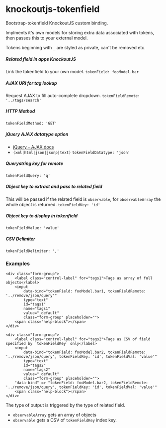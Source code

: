 knockoutjs-tokenfield
=====================

Bootstrap-tokenfield KnockoutJS custom binding.

Implments it's own models for storing extra data associated with tokens, then passes this to your external model.

Tokens beginning with `_` are styled as private, can't be removed etc.

##### Related field in apps KnockoutJS #####
Link the tokenfield to your own model.
`tokenField: fooModel.bar`

##### AJAX URI for tag lookup #####
Request AJAX to fill auto-complete dropdown.
`tokenFieldRemote: '../tags/search'`

##### HTTP Method #####
`tokenFieldMethod: 'GET'`

##### jQuery AJAX datatype option #####
* [jQuery - AJAX docs](http://api.jquery.com/jquery.ajax/)
* `(xml|html|json|jsonp|text)`
`tokenFieldDatatype: 'json'`

##### Querystring key for remote #####
`tokenFieldQuery: 'q'`

##### Object key to extract and pass to related field #####
This will be passed if the related field is `observable`, for `observableArray` the whole object is returned.
`tokenFieldKey: 'id'`

##### Object key to display in tokenfield #####
`tokenFieldValue: 'value'`

##### CSV Delimiter #####
`tokenFieldDelimiter: ','`

### Examples ###

```
<div class="form-group">
	<label class="control-label" for="tags1">Tags as array of full objects</label>
	<input 
		data-bind="tokenField: fooModel.bar1, tokenFieldRemote: '../remove/json/query'" 
		type="text" 
		id="tags1" 
		name="tags1" 
		value="_default" 
		class="form-group" placeholder="">
	<span class="help-block"></span>
</div>
```

```
<div class="form-group">
	<label class="control-label" for="tags2">Tags as CSV of field specified by `tokenFieldKey` only</label>
	<input 
		data-bind="tokenField: fooModel.bar2, tokenFieldRemote: '../remove/json/query', tokenFieldKey: 'id', tokenFieldVal: 'value'" 
		type="text" 
		id="tags2" 
		name="tags2" 
		value="_default" 
		class="form-group" placeholder="">
	"data-bind" => "tokenField: fooModel.bar2, tokenFieldRemote: '../remove/json/query', tokenFieldKey: 'id', tokenFieldVal: 'value'"
	<span class="help-block"></span>
</div>
```

The type of output is triggered by the type of related field.

* `observableArray` gets an array of objects
* `observable` gets a CSV of `tokenFieldKey` index key.
